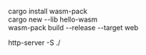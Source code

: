 cargo install wasm-pack   
cargo new --lib hello-wasm   
wasm-pack build --release --target web 


http-server -S ./